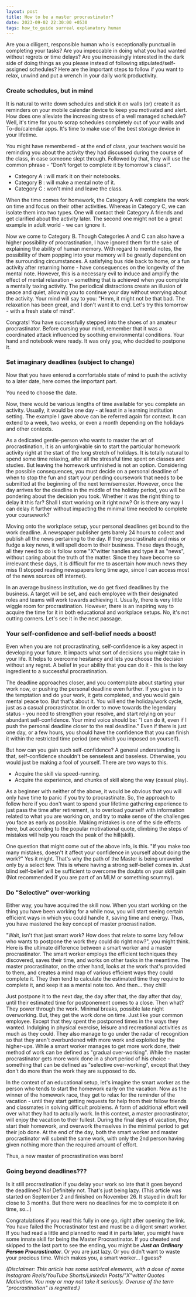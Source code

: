```yaml
---
layout: post
title: How to be a master procrastinator?
date: 2023-09-02 22:30:00 +0530
tags: how_to_guide surreal explanatory human
---
```


Are you a diligent, responsible human who is exceptionally punctual in completing your tasks? Are you impeccable in doing what you had wanted without regrets or time delays? Are you increasingly interested in the dark side of doing things as you please instead of following stipulated/self-assigned schedules? Here are the important steps to follow if you want to relax, unwind and put a wrench in your daily work productivity.
<!--more-->

### Create schedules, but in mind

It is natural to write down schedules and stick it on walls (or) create it as reminders on your mobile calendar device to keep you motivated and alert. How does one alleviate the increasing stress of a well managed schedule? Well, it's time for you to scrap schedules completely out of your walls and To-do/calendar apps. It's time to make use of the best storage device in your lifetime.

You might have remembered - at the end of class, your teachers would be reminding you about the activity they had discussed during the course of the class, in case someone slept through. Followed by that, they will use the common phrase - "Don't forget to complete it by tomorrow's class!". 

 - Category A : will mark it on their notebooks.
 - Category B : will make a mental note of it.
 - Category C : won't mind and leave the class. 

When the time comes for homework, the Category A will complete the work on time and focus on their other activities. Whereas in Category C, we can isolate them into two types. One will contact their Category A friends and get clarified about the activity later. The second one might not be a great example in adult world - we can ignore it.

Now we come to Category B. Though Categories A and C can also have a higher possibility of procrastination, I have ignored them for the sake of explaining the ability of human memory. With regard to mental notes, the possibility of them popping into your memory will be greatly dependent on the surrounding circumstances. A satisfying bus ride back to home, or a fun activity after returning home - have consequences on the longevity of the mental note. However, this is a necessary evil to induce and amplify the effect of mental relaxation - something that is achieved when you complete a mentally taxing activity. The periodical distractions create an illusion of peace and quiet, allowing you to continue your day without worrying about the activity. Your mind will say to you: "Hmm, it might not be that bad. The relaxation has been great, and I don't want it to end. Let's try this tomorrow - with a fresh state of mind".

Congrats! You have successfully stepped into the shoes of an amateur procrastinator. Before cursing your mind, remember that it was a coordinated attack influenced by soothing environmental conditions. Your hand and notebook were ready. It was only you, who decided to postpone it.

### Set imaginary deadlines (subject to change)

Now that you have entered a comfortable state of mind to push the activity to a later date, here comes the important part.

You need to choose the date. 

Now, there would be various lengths of time available for you complete an activity. Usually, it would be one day - at least in a learning institution setting. The example I gave above can be referred again for context. It can extend to a week, two weeks, or even a month depending on the holidays and other contexts.

As a dedicated gentle-person who wants to master the art of procrastination, it is an unforgivable sin to start the particular homework activity right at the start of the long stretch of holidays. It is totally natural to spend some time relaxing, after all the stressful time spent on classes and studies. But leaving the homework unfinished is not an option. Considering the possible consequences, you must decide on a personal deadline of when to stop the fun and start your pending coursework that needs to be submitted at the beginning of the next term/semester. However, once the day arrives for the deadline in the middle of the holiday period, you will be pondering about the decision you took. Whether it was the right thing to delay it this far? Shall I start working on it right now? Or is there any way I can delay it further without impacting the minimal time needed to complete your coursework?

Moving onto the workplace setup, your personal deadlines get bound to the work deadline. A newspaper publisher gets barely 24 hours to collect and publish all the news pertaining to the day. If they procrastinate and miss or fudge a key news, it will spell doom to their business. These days though, all they need to do is follow some "X"witter handles and type it as "news", without caring about the truth of the matter. Since they have become so irrelevant these days, it is difficult for me to ascertain how much news they miss (I stopped reading newspapers long time ago, since I can access most of the news sources off internet).

In an average business institution, we do get fixed deadlines by the business. A target will be set, and each employee with their designated roles and teams will work towards achieving it. Usually, there is very little wiggle room for procrastination. However, there is an inspiring way to acquire the time for it in both educational and workplace setups. No, it's not cutting corners. Let's see it in the next passage.

### Your self-confidence and self-belief needs a boost!

Even when you are not procrastinating, self-confidence is a key aspect in developing your future. It impacts what sort of decisions you might take in your life. It helps to overcome hesitancy and lets you choose the decision without any regret. A belief in your ability that you can do it - this is the key ingredient to a successful procrastination. 

The deadline approaches closer, and you contemplate about starting your work now, or pushing the personal deadline even further. If you give in to the temptation and do your work, it gets completed, and you would gain mental peace too. But that's about it. You will end the holiday/work cycle, just as a casual procrastinator. In order to move towards the legendary status - you need to strengthen your resolve, and start relying on your abundant self-confidence. Your mind voice should be: "I can do it, even if I push the personal deadline closer to the real deadline." Even if there is just one day, or a few hours, you should have the confidence that you can finish it within the restricted time period (one which you imposed on yourself). 

But how can you gain such self-confidence? A general understanding is that, self-confidence shouldn't be senseless and baseless. Otherwise, you would just be making a fool of yourself. There are two ways to this. 

- Acquire the skill via speed-running.
- Acquire the experience, and chunks of skill along the way (casual play).

As a beginner with neither of the above, it would be obvious that you will only have time to panic if you try to procrastinate. So, the approach to follow here if you don't want to spend your lifetime gathering experience to just pass the time after retirement, is to overload yourself with information related to what you are working on, and try to make sense of the challenges you face as early as possible. Making mistakes is one of the side effects here, but according to the popular motivational quote, climbing the steps of mistakes will help you reach the peak of the hill(skill).

One question that might come out of the above info, is this. "If you make too many mistakes, doesn't it affect your confidence in yourself about doing the work?" Yes it might. That's why the path of the Master is being unraveled only by a select few. This is where having a strong self-belief comes in. Just blind self-belief will be sufficient to overcome the doubts on your skill gain (Not recommended if you are part of an MLM or something scummy).

### Do "Selective" over-working

Either way, you have acquired the skill now. When you start working on the thing you have been working for a while now, you will start seeing certain efficient ways in which you could handle it, saving time and energy. Thus, you have mastered the key concept of master procrastination.

"Wait, isn't that just smart work? How does that relate to some lazy fellow who wants to postpone the work they could do right now?", you might think. Here is the ultimate difference between a smart worker and a master procrastinator. The smart worker employs the efficient techniques they discovered, saves their time, and works on other tasks in the meantime. The master procrastinator, on the other hand, looks at the work that's provided to them, and creates a mind map of various efficient ways they could complete it. They then tend to calculate the estimated time they require to complete it, and keep it as a mental note too. And then... they chill!

Just postpone it to the next day, the day after that, the day after that day, until their estimated time for postponement comes to a close. Then what? They power through the work. Minimal breaks, possible late night overworking. But, they get the work done on time. Just like your common employee. Except that they spent the postponed times in the ways they wanted. Indulging in physical exercise, leisure and recreational activities as much as they could. They also manage to go under the radar of recognition so that they aren't overburdened with more work and exploited by the higher-ups. While a smart worker manages to get more work done, their method of work can be defined as "gradual over-working". While the master procrastinator gets more work done in a short period of his choice - something that can be defined as "selective over-working", except that they don't do more than the work they are supposed to do.

In the context of an educational setup, let's imagine the smart worker as the person who tends to start the homework early on the vacation. Now as the winner of the homework race, they get to relax for the reminder of the vacation - until they start getting requests for help from their fellow friends and classmates in solving difficult problems. A form of additional effort well over what they had to actually work. In this context, a master procrastinator, will enjoy the vacation to their fullest. During the final days of vacation, they start their homework, and overwork themselves in the minimal period to get their job done. At the end of the day, both the smart worker and master procrastinator will submit the same work, with only the 2nd person having given nothing more than the required amount of effort. 

Thus, a new master of procrastination was born!

### Going beyond deadlines???

Is it still procrastination if you delay your work so late that it goes beyond the deadlines? No! Definitely not. That's just being lazy. (This article was started on September 2 and finished on November 26. It stayed in draft for close to 3 months. But there were no deadlines for me to complete it on time, so...)

Congratulations if you read this fully in one go, right after opening the link. You have failed the Procrastinator test and must be a diligent smart worker. If you had read a little and planned to read it in parts later, you might have some innate skill for being the Master Procrastinator. If you cheated and skipped to the last part to see the ending, you might be **_Just an Ordinary ~~Person~~ Procrastinator_**. Or you are just lazy. Or you didn't want to waste your precious time. Which makes you, a smart worker... I guess?

_(Disclaimer: This article has some satirical elements, with a dose of some Instagram Reels/YouTube Shorts/LinkedIn Posts/"X"witter Quotes Motivation. You may or may not take it seriously. Overuse of the term "procrastination" is regretted.)_